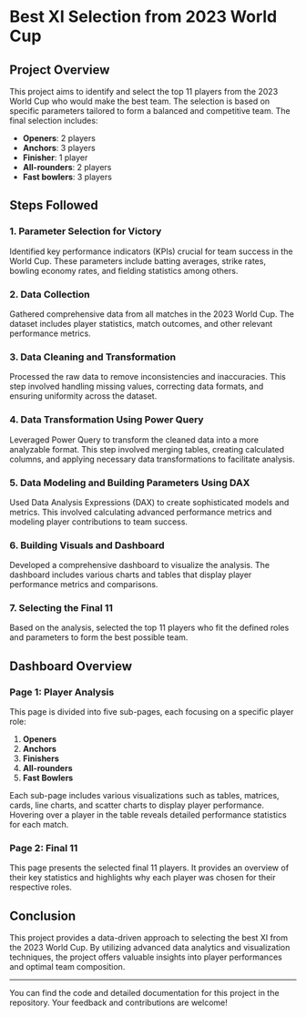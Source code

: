 # Best XI Selection from 2023 World Cup

## Project Overview

This project aims to identify and select the top 11 players from the 2023 World Cup who would make the best team. The selection is based on specific parameters tailored to form a balanced and competitive team. The final selection includes:

- **Openers**: 2 players
- **Anchors**: 3 players
- **Finisher**: 1 player
- **All-rounders**: 2 players
- **Fast bowlers**: 3 players

## Steps Followed

### 1. Parameter Selection for Victory
Identified key performance indicators (KPIs) crucial for team success in the World Cup. These parameters include batting averages, strike rates, bowling economy rates, and fielding statistics among others.

### 2. Data Collection
Gathered comprehensive data from all matches in the 2023 World Cup. The dataset includes player statistics, match outcomes, and other relevant performance metrics.

### 3. Data Cleaning and Transformation
Processed the raw data to remove inconsistencies and inaccuracies. This step involved handling missing values, correcting data formats, and ensuring uniformity across the dataset.

### 4. Data Transformation Using Power Query
Leveraged Power Query to transform the cleaned data into a more analyzable format. This step involved merging tables, creating calculated columns, and applying necessary data transformations to facilitate analysis.

### 5. Data Modeling and Building Parameters Using DAX
Used Data Analysis Expressions (DAX) to create sophisticated models and metrics. This involved calculating advanced performance metrics and modeling player contributions to team success.

### 6. Building Visuals and Dashboard
Developed a comprehensive dashboard to visualize the analysis. The dashboard includes various charts and tables that display player performance metrics and comparisons.

### 7. Selecting the Final 11
Based on the analysis, selected the top 11 players who fit the defined roles and parameters to form the best possible team.

## Dashboard Overview

### Page 1: Player Analysis
This page is divided into five sub-pages, each focusing on a specific player role:

1. **Openers**
2. **Anchors**
3. **Finishers**
4. **All-rounders**
5. **Fast Bowlers**

Each sub-page includes various visualizations such as tables, matrices, cards, line charts, and scatter charts to display player performance. Hovering over a player in the table reveals detailed performance statistics for each match.

### Page 2: Final 11
This page presents the selected final 11 players. It provides an overview of their key statistics and highlights why each player was chosen for their respective roles.

## Conclusion
This project provides a data-driven approach to selecting the best XI from the 2023 World Cup. By utilizing advanced data analytics and visualization techniques, the project offers valuable insights into player performances and optimal team composition.


---

You can find the code and detailed documentation for this project in the repository. Your feedback and contributions are welcome!
